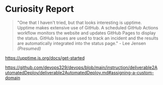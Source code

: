 # Curiosity Report

> "One that I haven't tried, but that looks interesting is upptime. Upptime makes extensive use of GitHub. A scheduled GitHub Actions workflow monitors the website and updates GitHub Pages to display the status. GitHub Issues are used to track an incident and the results are automatically integrated into the status page." - Lee Jensen _(Presumed)_

https://upptime.js.org/docs/get-started

https://github.com/devops329/devops/blob/main/instruction/deliverable2AutomatedDeploy/deliverable2AutomatedDeploy.md#assigning-a-custom-domain
